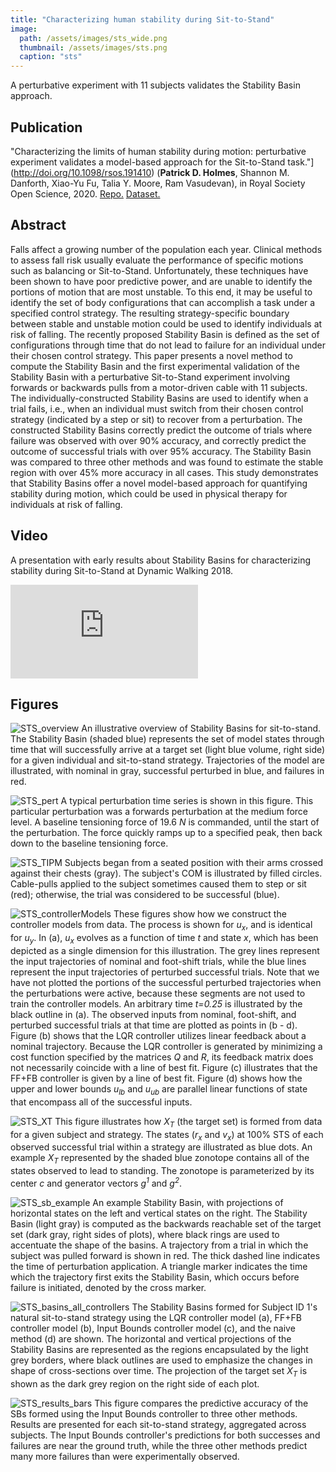 ```yaml
---
title: "Characterizing human stability during Sit-to-Stand"
image: 
  path: /assets/images/sts_wide.png
  thumbnail: /assets/images/sts.png
  caption: "sts"
---
```


A perturbative experiment with 11 subjects validates the Stability Basin approach.

## Publication

"Characterizing the limits of human stability during motion: perturbative experiment validates a model-based approach for the Sit-to-Stand task."](http://doi.org/10.1098/rsos.191410) (**Patrick D. Holmes**, Shannon M. Danforth, Xiao-Yu Fu, Talia Y. Moore, Ram Vasudevan), in Royal Society Open Science, 2020. [Repo.](https://github.com/pdholmes/STS_SB) [Dataset.](https://deepblue.lib.umich.edu/data/concern/data_sets/mw22v557c)

## Abstract
Falls affect a growing number of the population each year.
Clinical methods to assess fall risk usually evaluate 
the performance of specific motions such as balancing or Sit-to-Stand.
Unfortunately, these techniques have been shown to have poor predictive power, and are unable to identify the portions of motion that are most unstable.
To this end, it may be useful to identify the set of body configurations that can accomplish a task under a specified control strategy.
The resulting strategy-specific boundary between stable and unstable motion could be used to identify individuals at risk of falling.
The recently proposed Stability Basin
is defined as the set of configurations through time that do not lead to failure for an individual under their chosen control strategy.
This paper presents a novel method to compute the 
Stability Basin and the first experimental validation of the Stability Basin with a perturbative Sit-to-Stand experiment involving forwards or backwards pulls from a motor-driven cable with 11 subjects.
The individually-constructed Stability Basins are used to identify when a trial fails, i.e., when an individual must switch from their chosen control strategy (indicated by a step or sit) to recover from a perturbation.
The constructed Stability Basins correctly predict the outcome of trials where failure was observed with over 90% accuracy, and correctly predict the outcome of successful trials with over 95% accuracy.
The Stability Basin was compared to three other methods and was found to estimate the stable region with over 45% more accuracy in all cases.
This study demonstrates that Stability Basins offer a novel model-based approach for quantifying stability during motion, which could be used in physical therapy for individuals at risk of falling.

## Video

A presentation with early results about Stability Basins for characterizing stability during Sit-to-Stand at Dynamic Walking 2018.
<div class="youtube-video-container">
<iframe class="youtube-video" src="https://www.youtube.com/embed/QGkmM5EE_dw" frameborder="0" allow="accelerometer; autoplay; clipboard-write; encrypted-media; gyroscope; picture-in-picture" allowfullscreen></iframe>
</div>

## Figures

![STS_overview](/assets/images/sts/STS_overview.png)
An illustrative overview of 
Stability Basins for sit-to-stand.
The Stability Basin (shaded blue) represents the set of model states through time that will successfully arrive at a target set (light blue volume, right side) for a given individual and sit-to-stand strategy.
Trajectories of the model are illustrated, with nominal in gray, successful perturbed in blue, and failures in red.

![STS_pert](/assets/images/sts/STS_pertTimeSeries.png)
A typical perturbation time series is shown in this figure.
This particular perturbation was a forwards perturbation at the medium force level.
A baseline tensioning force of 19.6 *N* is commanded, until the start of the perturbation.
The force quickly ramps up to a specified peak, then back down to the baseline tensioning force.

![STS_TIPM](/assets/images/sts/STS_TIPM.png)
Subjects began from a seated position with their arms crossed against their chests (gray).
The subject's COM is illustrated by filled circles.
Cable-pulls applied to the subject sometimes caused them to step or sit (red); otherwise, the trial was considered to be successful (blue).

![STS_controllerModels](/assets/images/sts/STS_controllerModels.png)
These figures show how we construct the controller models from data.
The process is shown for *u<sub>x</sub>*, and is identical for *u<sub>y</sub>*.
In (a), *u<sub>x</sub>* evolves as a function of time *t* and state *x*, which has been depicted as a single dimension for this illustration.
The grey lines represent the input trajectories of nominal and foot-shift trials, while the blue lines represent the input trajectories of perturbed successful trials.
Note that we have not plotted the portions of the successful perturbed trajectories when the perturbations were active, because these segments are not used to train the controller models.
An arbitrary time *t=0.25* is illustrated by the black outline in (a). 
The observed inputs from nominal, foot-shift, and perturbed successful trials at that time are plotted as points in (b - d).
Figure (b) shows that the LQR controller utilizes linear feedback about a nominal trajectory.
Because the LQR controller is generated by minimizing a cost function specified by the matrices *Q* and *R*, its feedback matrix does not necessarily coincide with a line of best fit.
Figure (c) illustrates that the FF+FB controller is given by a line of best fit.
Figure (d) shows how the upper and lower bounds *u<sub>lb</sub>* and *u<sub>ub</sub>* are parallel linear functions of state that encompass all of the successful inputs.

![STS_XT](/assets/images/sts/STS_XT.png)
This figure illustrates how *X<sub>T</sub>* (the target set) is formed from data for a given subject and strategy.
The states (*r<sub>x</sub>* and *v<sub>x</sub>*) at 100% STS of each observed successful trial within a strategy are illustrated as blue dots.
An example *X<sub>T</sub>* represented by the shaded blue zonotope contains all of the states observed to lead to standing.
The zonotope is parameterized by its center *c* and generator vectors *g<sup>1</sup>* and *g<sup>2</sup>*.

![STS_sb_example](/assets/images/sts/STS_sb_example.png)
An example Stability Basin, with projections of horizontal states on the left and vertical states on the right.
The Stability Basin (light gray) is computed as the backwards reachable set of the target set (dark gray, right sides of plots), where black rings are used to accentuate the shape of the basins.
A trajectory from a trial in which the subject was pulled forward is shown in red.
The thick dashed line indicates the time of perturbation application.
A triangle marker indicates the time which the trajectory first exits the Stability Basin, which occurs before failure is initiated, denoted by the cross marker.

![STS_basins_all_controllers](/assets/images/sts/STS_basins_all_controllers.png)
The Stability Basins formed for Subject ID 1's natural sit-to-stand strategy using the LQR controller model (a), FF+FB controller model (b), Input Bounds controller model (c), and the naive method (d) are shown.
The horizontal and vertical projections of the Stability Basins are represented as the regions encapsulated by the light grey borders, where black outlines are used to emphasize the changes in shape of cross-sections over time.
The projection of the target set *X<sub>T</sub>* is shown as the dark grey region on the right side of each plot.

![STS_results_bars](/assets/images/sts/STS_results_bars.png)
This figure compares the predictive accuracy of the SBs formed using the Input Bounds controller to three other methods.
Results are presented for each sit-to-stand strategy, aggregated across subjects.
The Input Bounds controller's predictions for both successes and failures are near the ground truth, while the three other methods predict many more failures than were experimentally observed.
